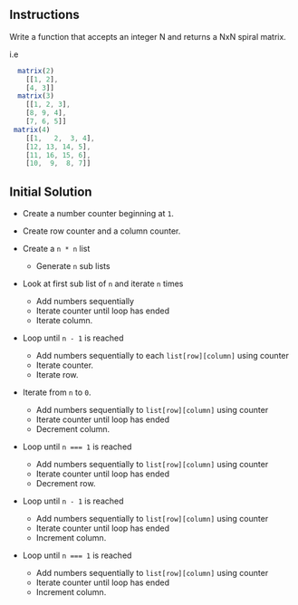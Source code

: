 ## Instructions
Write a function that accepts an integer N and returns a NxN spiral matrix.

i.e
``` js
  matrix(2)
    [[1, 2],
    [4, 3]]
  matrix(3)
    [[1, 2, 3],
    [8, 9, 4],
    [7, 6, 5]]
 matrix(4)
    [[1,   2,  3, 4],
    [12, 13, 14, 5],
    [11, 16, 15, 6],
    [10,  9,  8, 7]]
```

## Initial Solution
* Create a number counter beginning at `1`.
* Create row counter and a column counter.
* Create a `n * n` list
  - Generate `n` sub lists
* Look at first sub list of `n` and iterate `n` times 
  - Add numbers sequentially
  - Iterate counter until loop has ended
  - Iterate column.
* Loop until `n - 1` is reached
  - Add numbers sequentially to each `list[row][column]` using counter
  - Iterate counter.
  - Iterate row.
* Iterate from `n` to `0`.
  - Add numbers sequentially to `list[row][column]` using counter
  - Iterate counter until loop has ended
  - Decrement column.
* Loop until `n === 1` is reached 
  - Add numbers sequentially to `list[row][column]` using counter
  - Iterate counter until loop has ended
  - Decrement row.
* Loop until `n - 1` is reached
  - Add numbers sequentially to `list[row][column]` using counter
  - Iterate counter until loop has ended
  - Increment column.
  
* Loop until `n === 1` is reached
  - Add numbers sequentially to `list[row][column]` using counter
  - Iterate counter until loop has ended
  - Increment column.